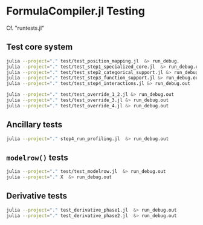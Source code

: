 # FormulaCompiler.jl Testing

Cf. "runtests.jl"

## Test core system

```bash
julia --project="." test/test_position_mapping.jl  &> run_debug.
julia --project="." test/test_step1_specialized_core.jl  &> run_debug.out
julia --project="." test/test_step2_categorical_support.jl &> run_debug.out
julia --project="." test/test_step3_function_support.jl &> run_debug.out
julia --project="." test/test_step4_interactions.jl &> run_debug.out
```

```bash
julia --project="." test/test_override_1_2.jl &> run_debug.out
julia --project="." test/test_override_3.jl &> run_debug.out
julia --project="." test/test_override_4.jl &> run_debug.out
```

## Ancillary tests

```bash
julia --project="." step4_run_profiling.jl  &> run_debug.out
```

## `modelrow()` tests

```bash
julia --project="." test/test_modelrow.jl  &> run_debug.out
julia --project="." X  &> run_debug.out
```

## Derivative tests

```bash
julia --project="." test_derivative_phase1.jl  &> run_debug.out
julia --project="." test_derivative_phase2.jl  &> run_debug.out
```
